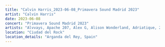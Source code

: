 ```yaml
---
title: "Calvin Harris_2023-06-08_Primavera Sound Madrid 2023"
artist: "Calvin Harris"
date: 2023-06-08
concert: "Primavera Sound Madrid 2023"
artists: "Alvvays, Apache 207, Alex G, Alison Wonderland, Adriatique, 2 Many DJ's, 1999.ODDS, Ay Wing, A Hundred Drums, AJR, 070 Shake, Alissic"
location: "Ciudad del Rock"
location_details: "Arganda del Rey, Spain"
---
```

